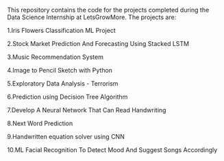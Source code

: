 This repository contains the code for the projects completed during the Data Science Internship at LetsGrowMore. The projects are:

1.Iris Flowers Classification ML Project

2.Stock Market Prediction And Forecasting Using Stacked LSTM

3.Music Recommendation System

4.Image to Pencil Sketch with Python

5.Exploratory Data Analysis - Terrorism

6.Prediction using Decision Tree Algorithm

7.Develop A Neural Network That Can Read Handwriting

8.Next Word Prediction

9.Handwritten equation solver using CNN

10.ML Facial Recognition To Detect Mood And Suggest Songs Accordingly
